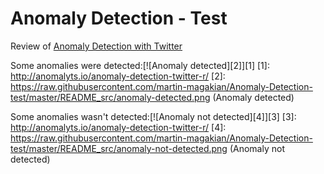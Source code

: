 Anomaly Detection - Test
============

Review of [Anomaly Detection with Twitter](http://anomalyts.io/anomaly-detection-twitter-r/)





Some anomalies were detected:[![Anomaly detected][2]][1]
  [1]: http://anomalyts.io/anomaly-detection-twitter-r/
  [2]: https://raw.githubusercontent.com/martin-magakian/Anomaly-Detection-test/master/README_src/anomaly-detected.png (Anomaly detected)


Some anomalies wasn't detected:[![Anomaly not detected][4]][3]
  [3]: http://anomalyts.io/anomaly-detection-twitter-r/
  [4]: https://raw.githubusercontent.com/martin-magakian/Anomaly-Detection-test/master/README_src/anomaly-not-detected.png (Anomaly not detected)